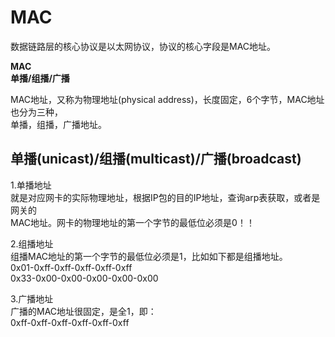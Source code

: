 # MAC    
数据链路层的核心协议是以太网协议，协议的核心字段是MAC地址。      
    
**MAC**    
**单播/组播/广播**    

MAC地址，又称为物理地址(physical address)，长度固定，6个字节，MAC地址也分为三种，    
单播，组播，广播地址。          
        
## 单播(unicast)/组播(multicast)/广播(broadcast)          
1.单播地址  
就是对应网卡的实际物理地址，根据IP包的目的IP地址，查询arp表获取，或者是网关的        
MAC地址。网卡的物理地址的第一个字节的最低位必须是0！！          
        
2.组播地址       
组播MAC地址的第一个字节的最低位必须是1，比如如下都是组播地址。          
0x01-0xff-0xff-0xff-0xff-0xff          
0x33-0x00-0x00-0x00-0x00-0x00          
        
3.广播地址  
广播的MAC地址很固定，是全1，即：          
0xff-0xff-0xff-0xff-0xff-0xff          
